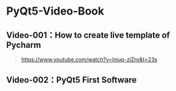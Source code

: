 # PyQt5-Video-Book
## Video-001：How to create live template of Pycharm
> https://www.youtube.com/watch?v=lniup-zlZro&t=23s

## Video-002：PyQt5 First Software
>
